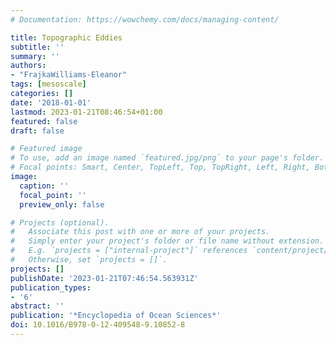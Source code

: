 ```yaml
---
# Documentation: https://wowchemy.com/docs/managing-content/

title: Topographic Eddies
subtitle: ''
summary: ''
authors:
- "FrajkaWilliams-Eleanor"
tags: [mesoscale]
categories: []
date: '2018-01-01'
lastmod: 2023-01-21T08:46:54+01:00
featured: false
draft: false

# Featured image
# To use, add an image named `featured.jpg/png` to your page's folder.
# Focal points: Smart, Center, TopLeft, Top, TopRight, Left, Right, BottomLeft, Bottom, BottomRight.
image:
  caption: ''
  focal_point: ''
  preview_only: false

# Projects (optional).
#   Associate this post with one or more of your projects.
#   Simply enter your project's folder or file name without extension.
#   E.g. `projects = ["internal-project"]` references `content/project/deep-learning/index.md`.
#   Otherwise, set `projects = []`.
projects: []
publishDate: '2023-01-21T07:46:54.563931Z'
publication_types:
- '6'
abstract: ''
publication: '*Encyclopedia of Ocean Sciences*'
doi: 10.1016/B978-0-12-409548-9.10852-8
---
```

